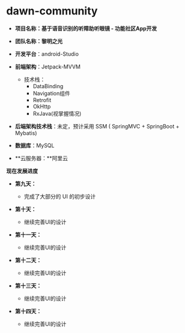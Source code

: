 # dawn-community

- **项目名称：基于语音识别的听障助听眼镜 - 功能社区App开发**

- **团队名称：黎明之光**

- **开发平台**：android-Studio

- **前端架构**：Jetpack-MVVM 
  - 技术栈：
    - DataBinding
    - Navigation组件
    - Retrofit
    - OkHttp
    - RxJava(视掌握情况)

- **后端架构技术栈**：未定，预计采用 SSM ( SpringMVC + SpringBoot + Mybatis)

- **数据库**：MySQL

- **云服务器：**阿里云



**现在发展进度**

- **第九天：**
  - 完成了大部分的 UI 的初步设计

- **第十天：**
  - 继续完善UI的设计
  
- **第十一天：**
  - 继续完善UI的设计
  
- **第十二天：**
  - 继续完善UI的设计
  
- **第十三天：**
  - 继续完善UI的设计
  
- **第十四天：**
  - 继续完善UI的设计